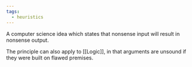 ```yaml
---
tags:
  - heuristics
---
```

A computer science idea which states that nonsense input will result in nonsense output.

The principle can also apply to [[Logic]], in that arguments are unsound if they were built on flawed premises.
